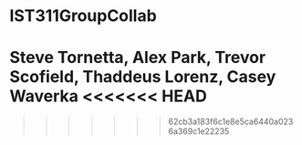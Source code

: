 # IST311GroupCollab
Steve Tornetta, Alex Park, Trevor Scofield, Thaddeus Lorenz, Casey Waverka
<<<<<<< HEAD
=======

>>>>>>> 62cb3a183f6c1e8e5ca6440a0236a369c1e22235
